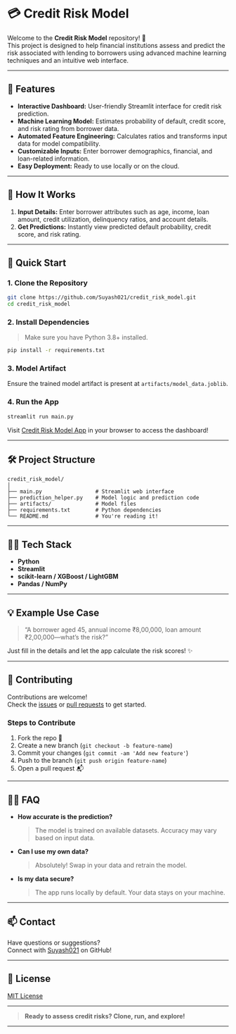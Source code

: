 # 💳 Credit Risk Model

Welcome to the **Credit Risk Model** repository! 🚀  
This project is designed to help financial institutions assess and predict the risk associated with lending to borrowers using advanced machine learning techniques and an intuitive web interface.

---

## 🌟 Features

- **Interactive Dashboard:** User-friendly Streamlit interface for credit risk prediction.
- **Machine Learning Model:** Estimates probability of default, credit score, and risk rating from borrower data.
- **Automated Feature Engineering:** Calculates ratios and transforms input data for model compatibility.
- **Customizable Inputs:** Enter borrower demographics, financial, and loan-related information.
- **Easy Deployment:** Ready to use locally or on the cloud.

---

## 🧐 How It Works

1. **Input Details:** Enter borrower attributes such as age, income, loan amount, credit utilization, delinquency ratios, and account details.
2. **Get Predictions:** Instantly view predicted default probability, credit score, and risk rating.

---

## 🚀 Quick Start

### 1. Clone the Repository

```bash
git clone https://github.com/Suyash021/credit_risk_model.git
cd credit_risk_model
```

### 2. Install Dependencies

> Make sure you have Python 3.8+ installed.

```bash
pip install -r requirements.txt
```

### 3. Model Artifact

Ensure the trained model artifact is present at `artifacts/model_data.joblib`.

### 4. Run the App

```bash
streamlit run main.py
```

Visit [Credit Risk Model App](https://credmod.streamlit.app/) in your browser to access the dashboard!

---

## 🛠️ Project Structure

```
credit_risk_model/
│
├── main.py                 # Streamlit web interface
├── prediction_helper.py    # Model logic and prediction code
├── artifacts/              # Model files
├── requirements.txt        # Python dependencies
└── README.md               # You're reading it!
```

---

## 🧑‍💻 Tech Stack

- **Python**
- **Streamlit**
- **scikit-learn / XGBoost / LightGBM**
- **Pandas / NumPy**

---

## 💡 Example Use Case

> “A borrower aged 45, annual income ₹8,00,000, loan amount ₹2,00,000—what’s the risk?”

Just fill in the details and let the app calculate the risk scores! ✨

---

## 🤝 Contributing

Contributions are welcome!  
Check the [issues](https://github.com/Suyash021/credit_risk_model/issues) or [pull requests](https://github.com/Suyash021/credit_risk_model/pulls) to get started.

### Steps to Contribute

1. Fork the repo 🍴
2. Create a new branch (`git checkout -b feature-name`)
3. Commit your changes (`git commit -am 'Add new feature'`)
4. Push to the branch (`git push origin feature-name`)
5. Open a pull request 📬

---

## 🙋‍♂️ FAQ

- **How accurate is the prediction?**  
  > The model is trained on available datasets. Accuracy may vary based on input data.

- **Can I use my own data?**  
  > Absolutely! Swap in your data and retrain the model.

- **Is my data secure?**  
  > The app runs locally by default. Your data stays on your machine.

---

## 📫 Contact

Have questions or suggestions?  
Connect with [Suyash021](https://github.com/Suyash021) on GitHub!

---

## 🌈 License

[MIT License](LICENSE)

---

> **Ready to assess credit risks? Clone, run, and explore!**

---
